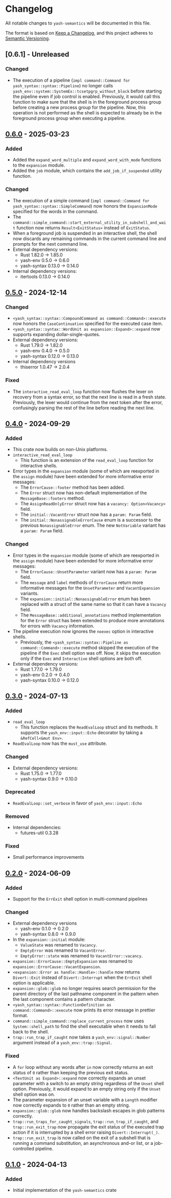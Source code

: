 # Changelog

All notable changes to `yash-semantics` will be documented in this file.

The format is based on [Keep a Changelog](https://keepachangelog.com/en/1.1.0/),
and this project adheres to [Semantic Versioning](https://semver.org/spec/v2.0.0.html).

## [0.6.1] - Unreleased

### Changed

- The execution of a pipeline
  (`impl command::Command for yash_syntax::syntax::Pipeline`)
  no longer calls `yash_env::system::SystemEx::tcsetpgrp_without_block` before
  starting the pipeline even if job control is enabled. Previously, it would
  call this function to make sure that the shell is in the foreground process
  group before creating a new process group for the pipeline. Now, this
  operation is not performed as the shell is expected to already be in the
  foreground process group when executing a pipeline.

## [0.6.0] - 2025-03-23

### Added

- Added the `expand_word_multiple` and `expand_word_with_mode` functions to the
  `expansion` module.
- Added the `job` module, which contains the `add_job_if_suspended` utility
  function.

### Changed

- The execution of a simple command
  (`impl command::Command for yash_syntax::syntax::SimpleCommand`)
  now honors the `ExpansionMode` specified for the words in the command.
- The `command::simple_command::start_external_utility_in_subshell_and_wait`
  function now returns `Result<ExitStatus>` instead of `ExitStatus`.
- When a foreground job is suspended in an interactive shell, the shell now
  discards any remaining commands in the current command line and prompts for
  the next command line.
- External dependency versions:
    - Rust 1.82.0 → 1.85.0
    - yash-env 0.5.0 → 0.6.0
    - yash-syntax 0.13.0 → 0.14.0
- Internal dependency versions:
    - itertools 0.13.0 → 0.14.0

## [0.5.0] - 2024-12-14

### Changed

- `<yash_syntax::syntax::CompoundCommand as command::Command>::execute` now
  honors the `CaseContinuation` specified for the executed case item.
- `<yash_syntax::syntax::WordUnit as expansion::Expand>::expand` now supports
  expanding dollar-single-quotes.
- External dependency versions:
    - Rust 1.79.0 → 1.82.0
    - yash-env 0.4.0 → 0.5.0
    - yash-syntax 0.12.0 → 0.13.0
- Internal dependency versions
    - thiserror 1.0.47 → 2.0.4

### Fixed

- The `interactive_read_eval_loop` function now flushes the lexer on recovery
  from a syntax error, so that the next line is read in a fresh state.
  Previously, the lexer would continue from the next token after the error,
  confusingly parsing the rest of the line before reading the next line.

## [0.4.0] - 2024-09-29

### Added

- This crate now builds on non-Unix platforms.
- `interactive_read_eval_loop`
    - This function is an extension of the `read_eval_loop` function for
      interactive shells.
- Error types in the `expansion` module (some of which are reexported in the
  `assign` module) have been extended for more informative error messages:
    - The `ErrorCause::footer` method has been added.
    - The `Error` struct now has non-default implementation of the
      `MessageBase::footers` method.
    - The `AssignReadOnlyError` struct now has a `vacancy: Option<Vacancy>`
      field.
    - The `initial::VacantError` struct now has a `param: Param` field.
    - The `initial::NonassignableErrorCause` enum is a successor to the previous
      `NonassignableError` enum. The new `NotVariable` variant has a `param:
      Param` field.

### Changed

- Error types in the `expansion` module (some of which are reexported in the
  `assign` module) have been extended for more informative error messages:
    - The `ErrorCause::UnsetParameter` variant now has a `param: Param` field.
    - The `message` and `label` methods of `ErrorCause` return more informative
      messages for the `UnsetParameter` and `VacantExpansion` variants.
    - The `expansion::initial::NonassignableError` enum has been replaced with a
      struct of the same name so that it can have a `Vacancy` field.
    - The `MessageBase::additional_annotations` method implementation for the
      `Error` struct has been extended to produce more annotations for errors
      with `Vacancy` information.
- The pipeline execution now ignores the `noexec` option in interactive shells.
    - Previously, the `<yash_syntax::syntax::Pipeline as
      command::Command>::execute` method skipped the execution of the pipeline
      if the `Exec` shell option was off. Now, it skips the execution only if
      the `Exec` and `Interactive` shell options are both off.
- External dependency versions:
    - Rust 1.77.0 → 1.79.0
    - yash-env 0.2.0 → 0.4.0
    - yash-syntax 0.10.0 → 0.12.0

## [0.3.0] - 2024-07-13

### Added

- `read_eval_loop`
    - This function replaces the `ReadEvalLoop` struct and its methods.
      It supports the `yash_env::input::Echo` decorator by taking a
      `&RefCell<&mut Env>`.
- `ReadEvalLoop` now has the `must_use` attribute.

### Changed

- External dependency versions:
    - Rust 1.75.0 → 1.77.0
    - yash-syntax 0.9.0 → 0.10.0

### Deprecated

- `ReadEvalLoop::set_verbose` in favor of `yash_env::input::Echo`

### Removed

- Internal dependencies:
    - futures-util 0.3.28

### Fixed

- Small performance improvements

## [0.2.0] - 2024-06-09

### Added

- Support for the `ErrExit` shell option in multi-command pipelines

### Changed

- External dependency versions
    - yash-env 0.1.0 → 0.2.0
    - yash-syntax 0.8.0 → 0.9.0
- In the `expansion::initial` module:
    - `ValueState` was renamed to `Vacancy`.
    - `EmptyError` was renamed to `VacantError`.
    - `EmptyError::state` was renamed to `VacantError::vacancy`.
- `expansion::ErrorCause::EmptyExpansion` was renamed to `expansion::ErrorCause::VacantExpansion`.
- `<expansion::Error as handle::Handle>::handle` now returns `Divert::Exit`
  instead of `Divert::Interrupt` when the `ErrExit` shell option is applicable.
- `expansion::glob::glob` no longer requires search permission for the parent
  directory of the last pathname component in the pattern when the last
  component contains a pattern character.
- `<yash_syntax::syntax::FunctionDefinition as command::Command>::execute` now
  prints its error message in prettier format.
- `command::simple_command::replace_current_process` now uses `System::shell_path`
  to find the shell executable when it needs to fall back to the shell.
- `trap::run_trap_if_caught` now takes a `yash_env::signal::Number` argument
  instead of a `yash_env::trap::Signal`.

### Fixed

- A `for` loop without any words after `in` now correctly returns an exit status
  of `0` rather than keeping the previous exit status.
- `<TextUnit as Expand>::expand` now correctly expands an unset parameter with a
  switch to an empty string regardless of the `Unset` shell option. Previously,
  it would expand to an empty string only if the `Unset` shell option was on.
- The parameter expansion of an unset variable with a `Length` modifier now
  correctly expands to `0` rather than an empty string.
- `expansion::glob::glob` now handles backslash escapes in glob patterns
  correctly.
- `trap::run_traps_for_caught_signals`, `trap::run_trap_if_caught`, and
  `trap::run_exit_trap` now propagate the exit status of the executed trap
  action if it is interrupted by a shell error raising `Divert::Interrupt(_)`.
- `trap::run_exit_trap` is now called on the exit of a subshell that is running
  a command substitution, an asynchronous and-or list, or a job-controlled
  pipeline.

## [0.1.0] - 2024-04-13

### Added

- Initial implementation of the `yash-semantics` crate

[0.6.0]: https://github.com/magicant/yash-rs/releases/tag/yash-semantics-0.6.0
[0.5.0]: https://github.com/magicant/yash-rs/releases/tag/yash-semantics-0.5.0
[0.4.0]: https://github.com/magicant/yash-rs/releases/tag/yash-semantics-0.4.0
[0.3.0]: https://github.com/magicant/yash-rs/releases/tag/yash-semantics-0.3.0
[0.2.0]: https://github.com/magicant/yash-rs/releases/tag/yash-semantics-0.2.0
[0.1.0]: https://github.com/magicant/yash-rs/releases/tag/yash-semantics-0.1.0
